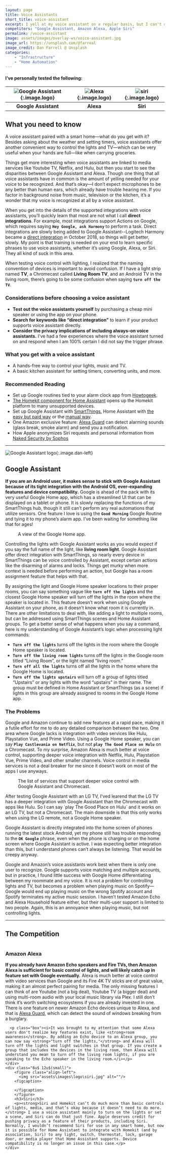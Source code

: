 ```yaml
---
layout: page
title: Voice Assistants
short_title: voice-assistant
excerpt: I yell at my voice assistant on a regular basis, but I can't deny that using my voice to turn off the lights is convenient.
competitors: "Google Assistant, Amazon Alexa, Apple Siri"
permalink: /voice-assistant
image: assets/images/overlay-ws/voice-assistant.jpg
image_url: https://unsplash.com/@farreal
image_credit: Dan Farrell @ Unsplash
categories: 
    - "Infrastructure"
    - "Home Automation"
---
```


<!--more-->

#### I’ve personally tested the following:

| ![Google Assistant](assets\images\logo\google.png){:.image.logo} | ![Alexa](assets\images\logo\amazon.png){:.image.logo} | ![siri](assets\images\logo\apple.png){:.image.logo} |
|:-------:|:--------:|:---------:|
| **Google Assistant** | **Alexa** | **Siri** |

## What you need to know

A voice assistant paired with a smart home—what do you get with it?  Besides asking about the weather and setting timers, voice assistants offer another convenient way to control the lights and TV—which can be very useful when your hands are full—like when carrying groceries. 

Things get more interesting when voice assistants are linked to media services like Youtube TV, Netflix, and Hulu, but then you start to see the disparities between Google Assistant and Alexa. Though one thing that all voice assistants have in common is the amount of yelling needed for your voice to be recognized. And that’s okay—I don’t expect microphones to be any better than human ears, which already have trouble hearing me. If you factor in background noise from music, television or the kitchen, it’s a wonder that my voice is recognized at all by a voice assistant. 

When you get into the details of the supported integrations with voice assistants, you’ll quickly learn that most are not what I call **direct integrations**. For example, most integrations support Actions on Google, which requires saying **``Hey Google, ask Harmony``** to perform a task. Direct integrations are slowly being added to Google Assistant--Logitech Harmony became a [direct integration](https://www.androidpolice.com/2018/10/16/logitech-harmony-direct-control-finally-live-google-assistant-home-limitations/) in October 2018, so things will get better, slowly. My point is that training is needed on your end to learn specific phrases to use voice assistants, whether it’s using Google, Alexa, or Siri. They all kind of suck in this area.

When testing voice control with lighting, I realized that the naming convention of devices is important to avoid confusion. If I have a light strip named **TV**, a Chromecast called **Living Room TV**, and an Android TV in the living room, there’s going to be some confusion when saying **``turn off the TV``**. 

### Considerations before choosing a voice assistant

<ul class="alt">
  <li><strong>Test out the voice assistants yourself</strong> by purchasing a cheap mini speaker or using the app on your phone. </li>
  <li><strong>Search for keywords like “direct integration”</strong> to learn if your product supports voice assistant directly.</li>
  <li><strong>Consider the privacy implications of including always-on voice assistants.</strong> I've had a few experiences where the voice assistant turned on and respond when I am 100% certain I did not say the trigger phrase.</li>
</ul>

### What you get with a voice assistant

<ul class="alt">
  <li>A hands-free way to control your lights, music and TV.</li>
  <li>A basic kitchen assistant for setting timers, converting units, and more.</li>
</ul>

### Recommended Reading

<ul class="alt">
  <li>Set up Google routines tied to your alarm clock app from <a href="https://www.howtogeek.com/406742/how-to-set-up-routines-in-google-clock-on-android/">Howtogeek</a>.</li>
  <li><a href="https://www.home-assistant.io/components/homekit/">The Homekit component for Home Assistant</a> opens up the Homekit platform to many unsupported devices.</li>
  <li>Set up Google Assistant with <a href="https://support.smartthings.com/hc/en-us/articles/214837343-How-to-connect-Google-Assistant-with-SmartThings">SmartThings</a>, Home Assistant  with <a href="https://www.nabucasa.com/">the easy but paid way</a> or the <a href="https://www.home-assistant.io/components/google_assistant/">manual way</a>.</li>
  <li>One Amazon exclusive feature: <a href="https://www.tomsguide.com/us/alexa-guard,news-28882.html">Alexa Guard</a> can detect alarming sounds (glass break, smoke alarm) and send you a notification.</li>
  <li>How Apple anonymizes Siri requests and personal information from <a href="https://nakedsecurity.sophos.com/2018/08/13/siri-is-listening-to-you-but-shes-not-spying-says-apple/">Naked Security by Sophos</a></li>
</ul>

<!-- Product Review section -->
<hr class="minor" />

![Google Assistant logo](assets\images\logo\google-assistant.jpg){:.image.dan-left}

## Google Assistant

**If you are an Android user, it makes sense to stick with Google Assistant because of its tight integration with the Android OS, ever-expanding features and device compatibility.**  Google is ahead of the pack with its very useful Google Home app, which has a streamlined UI that can be displayed on a tablet or phone. It is slowly replacing the functions of my SmartThings hub, though it still can’t perform any real automations that utilize sensors. One feature I love is using the **``Good Morning``** Google Routine and tying it to my phone’s alarm app. I’ve been waiting for something like that for ages!

<figure class="align-center">
 <a class="image-link" href="assets\images\other\google_home_app.png" ><img src="assets\images\other\google_home_app.png" alt="" /></a>
 <figcaption>
   A view of the Google Home app.
 </figcaption>
</figure>

Controlling the lights with Google Assistant works as you would expect if you say the full name of the light, like **living room light**. Google Assistant offer direct integration with SmartThings, so nearly every device in SmartThings can be voice controlled by Assistant, except certain actions like the disarming of alarms and locks. Things get murky when more context is needed before performing an action, but Google has a room assignment feature that helps with that. 

By assigning the light and Google Home speaker locations to their proper rooms, you can say something vague like **``turn off the lights``** and the closest Google Home speaker will turn off the lights in the room where the speaker is located in. This feature doesn’t work when using Google Assistant on your phone, as it doesn’t know what room it is currently in. There are other limitations to deal with, like adding a light to multiple rooms, but can be addressed using SmartThings scenes and Home Assistant groups. To get a better sense of what happens when you say a command, here is my understanding of Google Assistant’s logic when processing light commands:


- **``Turn off the lights``** turns off the lights in the room where the Google Home speaker is located.
- **``Turn off the living room lights``** turns off the lights in the Google room titled “Living Room”, or the light named “living room.”
- **``Turn off all the lights``** turns off all the lights in the home where the Google Home is located.
- **``Turn off the lights upstairs``** will turn off a group of lights titled “Upstairs” or any lights with the word “upstairs” in their name. The group must be defined in Home Assistant or SmartThings (as a scene) if lights in this group are already assigned to rooms in the Google Home app.

### The Problems
Google and Amazon continue to add new features at a rapid pace, making it a futile effort for me to do any detailed comparison between the two. One area where Google lacks is integration with video services like Hulu, Playstation Vue, and Prime Video. Using a Google Home speaker, you can say **``Play Castlevania on Netflix``**, but not **``play The Good Place on Hulu``** on a Chromecast. To my surprise, Amazon Alexa is much better at voice control, supporting deeper voice integration with Netflix, Hulu, Playstation Vue, Prime Video, and other smaller channels. Voice control in media services is not a deal breaker for me since it doesn’t work on most of the apps I use anyways. 



<figure class="align-center">
 <a class="image-link" href="assets\images\other\google-media-integration.png" ><img src="assets\images\other\google-media-integration.png" alt="" /></a>
 <figcaption>
   The list of services that support deeper voice control with Google Assistant and Chromecast.
 </figcaption>
</figure>
After testing Google Assistant with an LG TV, I'ved learend that the LG TV has a deeper integration with Google Assistant than the Chromecast with apps like Hulu.  So I can say `play The Good Place on Hulu` and it works on an LG TV, but not a Chromecast. The main downside is that this only works when using the LG remote, not a Google Home speaker.

Google Assistant is directly integrated into the home screen of phones running the latest stock Android, yet my phone still has trouble responding to the **``OK Google``** phrase, even when the phone is charging or on the home screen where Google Assistant is active. I was expecting better integration than this, but I understand phones can’t always be listening. That would be creepy anyway.

Google and Amazon’s voice assistants work best when there is only one user to recognize. Google supports voice matching and multiple accounts, but in practice, I found little success with Google Home differentiating between my roommate and my voice. It is not a problem for controlling lights and TV, but becomes a problem when playing music on Spotify—Google would end up playing music on the wrong Spotify account and Spotify terminates my active music session. I haven’t tested Amazon Echo and Alexa Household feature either, but their multi-user support is limited to two people. Again, this is an annoyance when playing music, but not controlling lights. 


<!-- Product Review section -->
<hr class="minor" />

## The Competition

<div class="row">
    <div class="6u 12u$(small)">
      <figure class="align-left">
          <img src="assets\images\logo\alexa.png" alt=""/>
        <figcaption></figcaption>
      </figure>
      <h3>Amazon Alexa</h3>
      <p><strong>If you already have Amazon Echo speakers and Fire TVs, then Amazon Alexa is sufficient for basic control of lights, and will likely catch up in feature set with Google eventually.</strong> Alexa is much better at voice control with video services than Google and its Fire 4K TV sticks are of great value, making it an almost perfect pairing for media.  The only missing features I can think of are Youtube (not a big deal), Youtube TV (a bigger deal) and using multi-room audio with your local music library via Plex. I still don’t think it’s worth switching ecosystems if you are already invested in one. There is one feature on newer Amazon Echo devices unique to Alexa, and that is <a href="https://www.tomsguide.com/us/alexa-guard,news-28882.html">Alexa Guard</a>, which can detect the sound of windows breaking from a burglary.</p>

      <p class="box"><i>It was brought to my attention that some Alexa users don't realize key features exist, like <strong>room awareness</strong>. By adding an Echo device to an Alexa group, you can now say <strong>"turn off the lights,"</strong> and Alexa will turn off the lights and light switches in that group. If you create a group that includes the devices in the living room, then Alexa will understand you mean to turn off the living room lights, if you are speaking to the Echo speaker in the living room.</i></p>
    </div>
    <div class="6u$ 12u$(small)">
        <figure class="align-left">
          <img src="assets\images\logo\siri.jpg" alt=""/>
        <figcaption>
    
        </figcaption>
        </figure>
    	<h3>Siri</h3>
    	<p><strong>Siri and Homekit can’t do much more than basic controls of lights, media, and that’s okay because it doesn’t need to do more.</strong> I use a voice assistant mainly to turn on the lights or set a scene, and Siri can do that just fine. Apple deserves credit for pushing privacy as a feature of their products, including Siri. Normally, I wouldn’t recommend Siri for use in any smart home, but now it is possible for Home Assistant to integrate with Homekit (and by association, Siri) to any light, switch, thermostat, lock, garage door, or media player that Home Assistant supports. Device compatibility is no longer an issue in this case.</p>
    </div>
</div>


